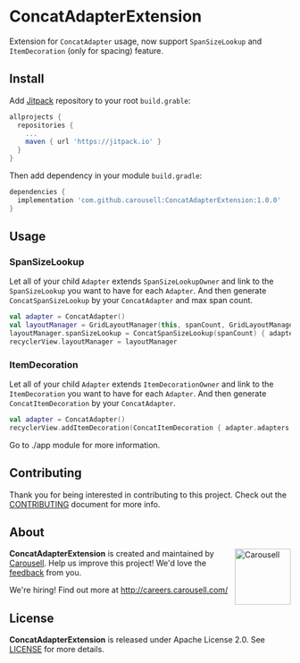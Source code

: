 # ConcatAdapterExtension

Extension for `ConcatAdapter` usage, now support `SpanSizeLookup` and `ItemDecoration` (only for spacing) feature.

## Install

Add [Jitpack](https://jitpack.io/) repository to your root `build.grable`:
```groovy
allprojects {
  repositories {
    ...
    maven { url 'https://jitpack.io' }
  }
}
```

Then add dependency in your module `build.gradle`:
```groovy
dependencies {
  implementation 'com.github.carousell:ConcatAdapterExtension:1.0.0'
}
```

## Usage

### SpanSizeLookup

Let all of your child `Adapter` extends `SpanSizeLookupOwner` and link to the `SpanSizeLookup` you want to have for each `Adapter`.
And then generate `ConcatSpanSizeLookup` by your `ConcatAdapter` and max span count.

```kotlin
val adapter = ConcatAdapter()
val layoutManager = GridLayoutManager(this, spanCount, GridLayoutManager.VERTICAL, false)
layoutManager.spanSizeLookup = ConcatSpanSizeLookup(spanCount) { adapter.adapters }
recyclerView.layoutManager = layoutManager
```

### ItemDecoration

Let all of your child `Adapter` extends `ItemDecorationOwner` and link to the `ItemDecoration` you want to have for each `Adapter`.
And then generate `ConcatItemDecoration` by your `ConcatAdapter`.

```kotlin
val adapter = ConcatAdapter()
recyclerView.addItemDecoration(ConcatItemDecoration { adapter.adapters })
```

Go to ./app module for more information.

## Contributing

Thank you for being interested in contributing to this project. Check out the [CONTRIBUTING](https://github.com/carousell/ConcatAdapterExtension/blob/master/CONTRIBUTING.md) document for more info.

## About

<a href="https://github.com/carousell/" target="_blank"><img src="https://avatars2.githubusercontent.com/u/3833591" width="100px" alt="Carousell" align="right"/></a>

**ConcatAdapterExtension** is created and maintained by [Carousell](https://carousell.com/). Help us improve this project! We'd love the [feedback](https://github.com/carousell/ConcatAdapterExtension/issues) from you.

We're hiring! Find out more at <http://careers.carousell.com/>

## License

**ConcatAdapterExtension** is released under Apache License 2.0.
See [LICENSE](https://github.com/carousell/ConcatAdapterExtension/blob/master/LICENSE) for more details.

